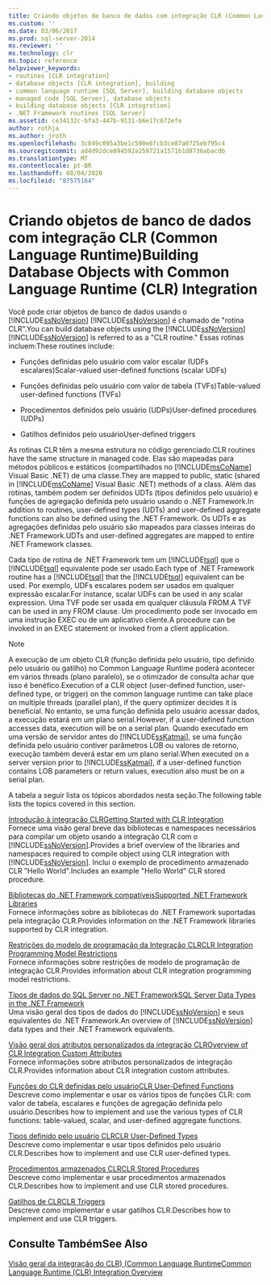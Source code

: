 ```yaml
---
title: Criando objetos de banco de dados com integração CLR (Common Language Runtime) | Microsoft Docs
ms.custom: ''
ms.date: 03/06/2017
ms.prod: sql-server-2014
ms.reviewer: ''
ms.technology: clr
ms.topic: reference
helpviewer_keywords:
- routines [CLR integration]
- database objects [CLR integration], building
- common language runtime [SQL Server], building database objects
- managed code [SQL Server], database objects
- building database objects [CLR integration]
- .NET Framework routines [SQL Server]
ms.assetid: ce34132c-bfa3-447b-9131-b6e17c672efe
author: rothja
ms.author: jroth
ms.openlocfilehash: 3c849c095a3be1c590e6fcb3ce87a0725eb795c4
ms.sourcegitcommit: ad4d92dce894592a259721a1571b1d8736abacdb
ms.translationtype: MT
ms.contentlocale: pt-BR
ms.lasthandoff: 08/04/2020
ms.locfileid: "87575164"
---
```

# <a name="building-database-objects-with-common-language-runtime-clr-integration"></a><span data-ttu-id="0e19e-102">Criando objetos de banco de dados com integração CLR (Common Language Runtime)</span><span class="sxs-lookup"><span data-stu-id="0e19e-102">Building Database Objects with Common Language Runtime (CLR) Integration</span></span>
  <span data-ttu-id="0e19e-103">Você pode criar objetos de banco de dados usando o [!INCLUDE[ssNoVersion](../../../includes/msconame-md.md)] [!INCLUDE[ssNoVersion](../../../includes/ssnoversion-md.md)] é chamado de "rotina CLR".</span><span class="sxs-lookup"><span data-stu-id="0e19e-103">You can build database objects using the [!INCLUDE[ssNoVersion](../../../includes/msconame-md.md)] [!INCLUDE[ssNoVersion](../../../includes/ssnoversion-md.md)] is referred to as a "CLR routine."</span></span> <span data-ttu-id="0e19e-104">Essas rotinas incluem:</span><span class="sxs-lookup"><span data-stu-id="0e19e-104">These routines include:</span></span>  
  
-   <span data-ttu-id="0e19e-105">Funções definidas pelo usuário com valor escalar (UDFs escalares)</span><span class="sxs-lookup"><span data-stu-id="0e19e-105">Scalar-valued user-defined functions (scalar UDFs)</span></span>  
  
-   <span data-ttu-id="0e19e-106">Funções definidas pelo usuário com valor de tabela (TVFs)</span><span class="sxs-lookup"><span data-stu-id="0e19e-106">Table-valued user-defined functions (TVFs)</span></span>  
  
-   <span data-ttu-id="0e19e-107">Procedimentos definidos pelo usuário (UDPs)</span><span class="sxs-lookup"><span data-stu-id="0e19e-107">User-defined procedures (UDPs)</span></span>  
  
-   <span data-ttu-id="0e19e-108">Gatilhos definidos pelo usuário</span><span class="sxs-lookup"><span data-stu-id="0e19e-108">User-defined triggers</span></span>  
  
 <span data-ttu-id="0e19e-109">As rotinas CLR têm a mesma estrutura no código gerenciado.</span><span class="sxs-lookup"><span data-stu-id="0e19e-109">CLR routines have the same structure in managed code.</span></span> <span data-ttu-id="0e19e-110">Elas são mapeadas para métodos públicos e estáticos (compartilhados no [!INCLUDE[msCoName](../../../includes/msconame-md.md)] Visual Basic .NET) de uma classe.</span><span class="sxs-lookup"><span data-stu-id="0e19e-110">They are mapped to public, static (shared in [!INCLUDE[msCoName](../../../includes/msconame-md.md)] Visual Basic .NET) methods of a class.</span></span> <span data-ttu-id="0e19e-111">Além das rotinas, também podem ser definidos UDTs (tipos definidos pelo usuário) e funções de agregação definida pelo usuário usando o .NET Framework.</span><span class="sxs-lookup"><span data-stu-id="0e19e-111">In addition to routines, user-defined types (UDTs) and user-defined aggregate functions can also be defined using the .NET Framework.</span></span> <span data-ttu-id="0e19e-112">Os UDTs e as agregações definidas pelo usuário são mapeados para classes inteiras do .NET Framework.</span><span class="sxs-lookup"><span data-stu-id="0e19e-112">UDTs and user-defined aggregates are mapped to entire .NET Framework classes.</span></span>  
  
 <span data-ttu-id="0e19e-113">Cada tipo de rotina de .NET Framework tem um [!INCLUDE[tsql](../../../includes/ssnoversion-md.md)] que o [!INCLUDE[tsql](../../../includes/tsql-md.md)] equivalente pode ser usado.</span><span class="sxs-lookup"><span data-stu-id="0e19e-113">Each type of .NET Framework routine has a [!INCLUDE[tsql](../../../includes/ssnoversion-md.md)] that the [!INCLUDE[tsql](../../../includes/tsql-md.md)] equivalent can be used.</span></span> <span data-ttu-id="0e19e-114">Por exemplo, UDFs escalares podem ser usados em qualquer expressão escalar.</span><span class="sxs-lookup"><span data-stu-id="0e19e-114">For instance, scalar UDFs can be used in any scalar expression.</span></span> <span data-ttu-id="0e19e-115">Uma TVF pode ser usada em qualquer cláusula FROM.</span><span class="sxs-lookup"><span data-stu-id="0e19e-115">A TVF can be used in any FROM clause.</span></span> <span data-ttu-id="0e19e-116">Um procedimento pode ser invocado em uma instrução EXEC ou de um aplicativo cliente.</span><span class="sxs-lookup"><span data-stu-id="0e19e-116">A procedure can be invoked in an EXEC statement or invoked from a client application.</span></span>  
  
> [!NOTE]  
>  <span data-ttu-id="0e19e-117">A execução de um objeto CLR (função definida pelo usuário, tipo definido pelo usuário ou gatilho) no Common Language Runtime poderá acontecer em vários threads (plano paralelo), se o otimizador de consulta achar que isso é benéfico.</span><span class="sxs-lookup"><span data-stu-id="0e19e-117">Execution of a CLR object (user-defined function, user-defined type, or trigger) on the common language runtime can take place on multiple threads (parallel plan), if the query optimizer decides it is beneficial.</span></span> <span data-ttu-id="0e19e-118">No entanto, se uma função definida pelo usuário acessar dados, a execução estará em um plano serial.</span><span class="sxs-lookup"><span data-stu-id="0e19e-118">However, if a user-defined function accesses data, execution will be  on a serial plan.</span></span> <span data-ttu-id="0e19e-119">Quando executado em uma versão de servidor antes do [!INCLUDE[ssKatmai](../../../includes/sskatmai-md.md)], se uma função definida pelo usuário contiver parâmetros LOB ou valores de retorno, execução também deverá estar em um plano serial.</span><span class="sxs-lookup"><span data-stu-id="0e19e-119">When executed on a server version prior to [!INCLUDE[ssKatmai](../../../includes/sskatmai-md.md)], if a user-defined function contains LOB parameters or return values, execution also must be on a serial plan.</span></span>  
  
 <span data-ttu-id="0e19e-120">A tabela a seguir lista os tópicos abordados nesta seção.</span><span class="sxs-lookup"><span data-stu-id="0e19e-120">The following table lists the topics covered in this section.</span></span>  
  
 [<span data-ttu-id="0e19e-121">Introdução à integração CLR</span><span class="sxs-lookup"><span data-stu-id="0e19e-121">Getting Started with CLR Integration</span></span>](getting-started-with-clr-integration.md)  
 <span data-ttu-id="0e19e-122">Fornece uma visão geral breve das bibliotecas e namespaces necessários para compilar um objeto usando a integração CLR com o [!INCLUDE[ssNoVersion](../../../includes/ssnoversion-md.md)].</span><span class="sxs-lookup"><span data-stu-id="0e19e-122">Provides a brief overview of the libraries and namespaces required to compile object using CLR integration with [!INCLUDE[ssNoVersion](../../../includes/ssnoversion-md.md)].</span></span> <span data-ttu-id="0e19e-123">Inclui o exemplo de procedimento armazenado CLR "Hello World".</span><span class="sxs-lookup"><span data-stu-id="0e19e-123">Includes an example "Hello World" CLR stored procedure.</span></span>  
  
 [<span data-ttu-id="0e19e-124">Bibliotecas do .NET Framework compatíveis</span><span class="sxs-lookup"><span data-stu-id="0e19e-124">Supported .NET Framework Libraries</span></span>](supported-net-framework-libraries.md)  
 <span data-ttu-id="0e19e-125">Fornece informações sobre as bibliotecas do .NET Framework suportadas pela integração CLR.</span><span class="sxs-lookup"><span data-stu-id="0e19e-125">Provides information on the .NET Framework libraries supported by CLR integration.</span></span>  
  
 [<span data-ttu-id="0e19e-126">Restrições do modelo de programação da Integração CLR</span><span class="sxs-lookup"><span data-stu-id="0e19e-126">CLR Integration Programming Model Restrictions</span></span>](clr-integration-programming-model-restrictions.md)  
 <span data-ttu-id="0e19e-127">Fornece informações sobre restrições de modelo de programação de integração CLR.</span><span class="sxs-lookup"><span data-stu-id="0e19e-127">Provides information about CLR integration programming model restrictions.</span></span>  
  
 [<span data-ttu-id="0e19e-128">Tipos de dados do SQL Server no .NET Framework</span><span class="sxs-lookup"><span data-stu-id="0e19e-128">SQL Server Data Types in the .NET Framework</span></span>](../../clr-integration-database-objects-types-net-framework/sql-server-data-types-in-the-net-framework.md)  
 <span data-ttu-id="0e19e-129">Uma visão geral dos tipos de dados do [!INCLUDE[ssNoVersion](../../../includes/ssnoversion-md.md)] e seus equivalentes do .NET Framework.</span><span class="sxs-lookup"><span data-stu-id="0e19e-129">An overview of [!INCLUDE[ssNoVersion](../../../includes/ssnoversion-md.md)] data types and their .NET Framework equivalents.</span></span>  
  
 [<span data-ttu-id="0e19e-130">Visão geral dos atributos personalizados da integração CLR</span><span class="sxs-lookup"><span data-stu-id="0e19e-130">Overview of CLR Integration Custom Attributes</span></span>](../../../database-engine/dev-guide/overview-of-clr-integration-custom-attributes.md)  
 <span data-ttu-id="0e19e-131">Fornece informações sobre atributos personalizados de integração CLR.</span><span class="sxs-lookup"><span data-stu-id="0e19e-131">Provides information about CLR integration custom attributes.</span></span>  
  
 [<span data-ttu-id="0e19e-132">Funções do CLR definidas pelo usuário</span><span class="sxs-lookup"><span data-stu-id="0e19e-132">CLR User-Defined Functions</span></span>](../../clr-integration-database-objects-user-defined-functions/clr-user-defined-functions.md)  
 <span data-ttu-id="0e19e-133">Descreve como implementar e usar os vários tipos de funções CLR: com valor de tabela, escalares e funções de agregação definida pelo usuário.</span><span class="sxs-lookup"><span data-stu-id="0e19e-133">Describes how to implement and use the various types of CLR functions: table-valued, scalar, and user-defined aggregate functions.</span></span>  
  
 [<span data-ttu-id="0e19e-134">Tipos definido pelo usuário CLR</span><span class="sxs-lookup"><span data-stu-id="0e19e-134">CLR User-Defined Types</span></span>](../../clr-integration-database-objects-user-defined-types/clr-user-defined-types.md)  
 <span data-ttu-id="0e19e-135">Descreve como implementar e usar tipos definidos pelo usuário CLR.</span><span class="sxs-lookup"><span data-stu-id="0e19e-135">Describes how to implement and use CLR user-defined types.</span></span>  
  
 [<span data-ttu-id="0e19e-136">Procedimentos armazenados CLR</span><span class="sxs-lookup"><span data-stu-id="0e19e-136">CLR Stored Procedures</span></span>](../../../database-engine/dev-guide/clr-stored-procedures.md)  
 <span data-ttu-id="0e19e-137">Descreve como implementar e usar procedimentos armazenados CLR.</span><span class="sxs-lookup"><span data-stu-id="0e19e-137">Describes how to implement and use CLR stored procedures.</span></span>  
  
 [<span data-ttu-id="0e19e-138">Gatilhos de CLR</span><span class="sxs-lookup"><span data-stu-id="0e19e-138">CLR Triggers</span></span>](../../../database-engine/dev-guide/clr-triggers.md)  
 <span data-ttu-id="0e19e-139">Descreve como implementar e usar gatilhos CLR.</span><span class="sxs-lookup"><span data-stu-id="0e19e-139">Describes how to implement and use CLR triggers.</span></span>  
  
## <a name="see-also"></a><span data-ttu-id="0e19e-140">Consulte Também</span><span class="sxs-lookup"><span data-stu-id="0e19e-140">See Also</span></span>  
 [<span data-ttu-id="0e19e-141">Visão geral da integração do CLR&#41; &#40;Common Language Runtime</span><span class="sxs-lookup"><span data-stu-id="0e19e-141">Common Language Runtime &#40;CLR&#41; Integration Overview</span></span>](../common-language-runtime-integration-overview.md)  
  
  
